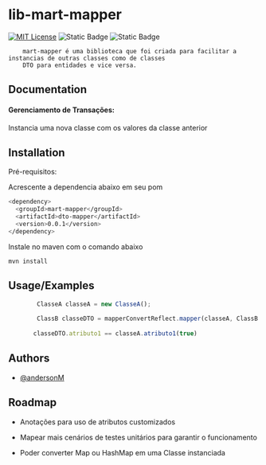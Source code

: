 
# lib-mart-mapper
[![MIT License](https://img.shields.io/badge/License-MIT-green.svg)](https://choosealicense.com/licenses/mit/)  ![Static Badge](https://img.shields.io/badge/autor-Anderson_Martins-blue)
![Static Badge](https://img.shields.io/badge/framework-spring-green)


        mart-mapper é uma biblioteca que foi criada para facilitar a instancias de outras classes como de classes
        DTO para entidades e vice versa.


## Documentation


#### Gerenciamento de Transações:
Instancia uma nova classe com os valores da classe anterior 

## Installation

Pré-requisitos:

Acrescente a dependencia abaixo em seu pom 

```bash
<dependency>
  <groupId>mart-mapper</groupId>
  <artifactId>dto-mapper</artifactId>
  <version>0.0.1</version>
</dependency>
```
Instale no maven com o comando abaixo

```
mvn install
```

## Usage/Examples

```javascript
        ClasseA classeA = new ClasseA();
        
        ClassB classeDTO = mapperConvertReflect.mapper(classeA, ClassB.class);
        
       classeDTO.atributo1 == classeA.atributo1(true)
```

## Authors

- [@andersonM](https://github.com/AndersonMartinsDev)


## Roadmap

- Anotações para uso de atributos customizados

- Mapear mais cenários de testes unitários para garantir o funcionamento 

- Poder converter Map ou HashMap em uma Classe instanciada
